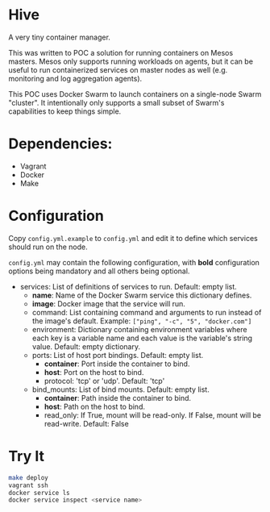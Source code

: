 # Hive

A very tiny container manager.

This was written to POC a solution for running containers on Mesos masters. Mesos only supports running workloads on agents, but it can be useful to run containerized services on master nodes as well (e.g. monitoring and log aggregation agents).

This POC uses Docker Swarm to launch containers on a single-node Swarm "cluster". It intentionally only supports a small subset of Swarm's capabilities to keep things simple.

# Dependencies:

- Vagrant
- Docker
- Make

# Configuration

Copy `config.yml.example` to `config.yml` and edit it to define which services should run on the node.

`config.yml` may contain the following configuration, with **bold** configuration options being mandatory and all others being optional.

- services: List of definitions of services to run. Default: empty list.
  - **name**: Name of the Docker Swarm service this dictionary defines.
  - **image**: Docker image that the service will run.
  - command: List containing command and arguments to run instead of the image's default. Example: `["ping", "-c", "5", "docker.com"]`
  - environment: Dictionary containing environment variables where each key is a variable name and each value is the variable's string value. Default: empty dictionary.
  - ports: List of host port bindings. Default: empty list.
    - **container**: Port inside the container to bind.
    - **host**: Port on the host to bind.
    - protocol: 'tcp' or 'udp'. Default: 'tcp'
  - bind_mounts: List of bind mounts. Default: empty list.
    - **container**: Path inside the container to bind.
    - **host**: Path on the host to bind.
    - read_only: If True, mount will be read-only. If False, mount will be read-write. Default: False

# Try It

```bash
make deploy
vagrant ssh
docker service ls
docker service inspect <service name>
```
